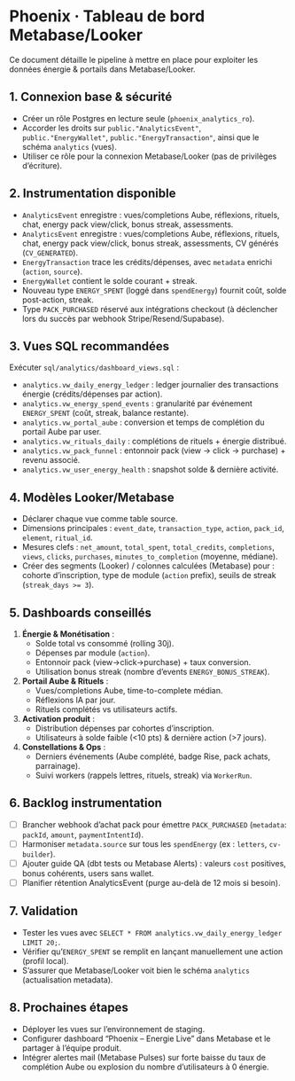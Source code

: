 # Phoenix · Tableau de bord Metabase/Looker

Ce document détaille le pipeline à mettre en place pour exploiter les données énergie & portails dans Metabase/Looker.

## 1. Connexion base & sécurité
- Créer un rôle Postgres en lecture seule (`phoenix_analytics_ro`).
- Accorder les droits sur `public."AnalyticsEvent"`, `public."EnergyWallet"`, `public."EnergyTransaction"`, ainsi que le schéma `analytics` (vues).
- Utiliser ce rôle pour la connexion Metabase/Looker (pas de privilèges d’écriture).

## 2. Instrumentation disponible
- `AnalyticsEvent` enregistre : vues/completions Aube, réflexions, rituels, chat, energy pack view/click, bonus streak, assessments.
- `AnalyticsEvent` enregistre : vues/completions Aube, réflexions, rituels, chat, energy pack view/click, bonus streak, assessments, CV générés (`CV_GENERATED`).
- `EnergyTransaction` trace les crédits/dépenses, avec `metadata` enrichi (`action`, `source`).
- `EnergyWallet` contient le solde courant + streak.
- Nouveau type `ENERGY_SPENT` (loggé dans `spendEnergy`) fournit coût, solde post-action, streak.
- Type `PACK_PURCHASED` réservé aux intégrations checkout (à déclencher lors du succès par webhook Stripe/Resend/Supabase).

## 3. Vues SQL recommandées
Exécuter `sql/analytics/dashboard_views.sql` :
- `analytics.vw_daily_energy_ledger` : ledger journalier des transactions énergie (crédits/dépenses par action).
- `analytics.vw_energy_spend_events` : granularité par événement `ENERGY_SPENT` (coût, streak, balance restante).
- `analytics.vw_portal_aube` : conversion et temps de complétion du portail Aube par user.
- `analytics.vw_rituals_daily` : complétions de rituels + énergie distribué.
- `analytics.vw_pack_funnel` : entonnoir pack (view → click → purchase) + revenu associé.
- `analytics.vw_user_energy_health` : snapshot solde & dernière activité.

## 4. Modèles Looker/Metabase
- Déclarer chaque vue comme table source.
- Dimensions principales : `event_date`, `transaction_type`, `action`, `pack_id`, `element`, `ritual_id`.
- Mesures clefs : `net_amount`, `total_spent`, `total_credits`, `completions`, `views`, `clicks`, `purchases`, `minutes_to_completion` (moyenne, médiane).
- Créer des segments (Looker) / colonnes calculées (Metabase) pour : cohorte d’inscription, type de module (`action` prefix), seuils de streak (`streak_days >= 3`).

## 5. Dashboards conseillés
1. **Énergie & Monétisation** :
   - Solde total vs consommé (rolling 30j).
   - Dépenses par module (`action`).
   - Entonnoir pack (view→click→purchase) + taux conversion.
   - Utilisation bonus streak (nombre d’events `ENERGY_BONUS_STREAK`).
2. **Portail Aube & Rituels** :
   - Vues/completions Aube, time-to-complete médian.
   - Réflexions IA par jour.
   - Rituels complétés vs utilisateurs actifs.
3. **Activation produit** :
   - Distribution dépenses par cohortes d’inscription.
   - Utilisateurs à solde faible (<10 pts) & dernière action (>7 jours).
4. **Constellations & Ops** :
   - Derniers événements (Aube complété, badge Rise, pack achats, parrainage).
   - Suivi workers (rappels lettres, rituels, streak) via `WorkerRun`.

## 6. Backlog instrumentation
- [ ] Brancher webhook d’achat pack pour émettre `PACK_PURCHASED` (`metadata`: `packId`, `amount`, `paymentIntentId`).
- [ ] Harmoniser `metadata.source` sur tous les `spendEnergy` (ex : `letters`, `cv-builder`).
- [ ] Ajouter guide QA (dbt tests ou Metabase Alerts) : valeurs `cost` positives, bonus cohérents, users sans wallet.
- [ ] Planifier rétention AnalyticsEvent (purge au-delà de 12 mois si besoin).

## 7. Validation
- Tester les vues avec `SELECT * FROM analytics.vw_daily_energy_ledger LIMIT 20;`.
- Vérifier qu’`ENERGY_SPENT` se remplit en lançant manuellement une action (profil local).
- S’assurer que Metabase/Looker voit bien le schéma `analytics` (actualisation metadata).

## 8. Prochaines étapes
- Déployer les vues sur l’environnement de staging.
- Configurer dashboard “Phoenix – Energie Live” dans Metabase et le partager à l’équipe produit.
- Intégrer alertes mail (Metabase Pulses) sur forte baisse du taux de complétion Aube ou explosion du nombre d’utilisateurs à 0 énergie.
